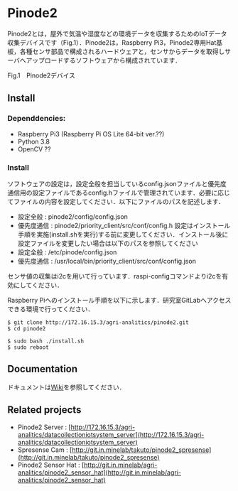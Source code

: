 # Pinode2
Pinode2とは，屋外で気温や湿度などの環境データを収集するためのIoTデータ収集デバイスです（Fig.1）．Pinode2は，Raspberry Pi3，Pinode2専用Hat基板，各種センサ部品で構成されるハードウェアと，センサからデータを取得しサーバへアップロードするソフトウェアから構成されています．


Fig.1　Pinode2デバイス

## Install
### Dependdencies:
* Raspberry Pi3 (Raspberry Pi OS Lite 64-bit ver.??)
* Python 3.8
* OpenCV ??


### Install
ソフトウェアの設定は，設定全般を担当しているconfig.jsonファイルと優先度通信用の設定ファイルであるconfig.hファイルで管理されています．必要に応じてファイルの内容を設定してください．以下にファイルのパスを記述します．
* 設定全般 : pinode2/config/config.json
* 優先度通信 : pinode2/priority_client/src/conf/config.h
設定はインストール手順を実施(install.shを実行)する前に変更してください．インストール後に設定ファイルを変更したい場合は以下のパスを参照してください
* 設定全般 : /etc/pinode/config.json
* 優先度通信 : /usr/local/bin/priority_client/src/conf/config.json

センサ値の収集はi2cを用いて行っています．raspi-configコマンドよりi2cを有効にしてください．

Raspberry Piへのインストール手順を以下に示します．研究室GitLabへアクセスできる環境で行ってください．
```
$ git clone http://172.16.15.3/agri-analitics/pinode2.git
$ cd pinode2

$ sudo bash ./install.sh
$ sudo reboot
```


## Documentation
ドキュメントは[Wiki](http://wiki.in.minelab/6424dfe4ddfbad9b17e6a32a)を参照してください．

## Related projects
* Pinode2 Server : [http://172.16.15.3/agri-analitics/datacollectioniotsystem_server](http://172.16.15.3/agri-analitics/datacollectioniotsystem_server)
* Spresense Cam : [http://git.in.minelab/takuto/pinode2_spresense](http://git.in.minelab/takuto/pinode2_spresense)
* Pinode2 Sensor Hat : [http://git.in.minelab/agri-analitics/pinode2_sensor_hat](http://git.in.minelab/agri-analitics/pinode2_sensor_hat)
